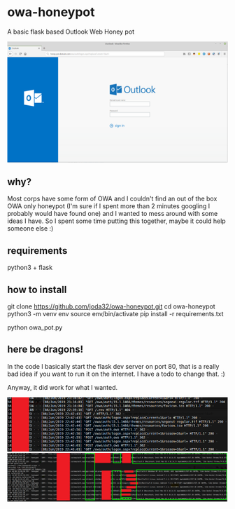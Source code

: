 # owa-honeypot
A basic flask based Outlook Web Honey pot

![](docs/OWA_honeypot_1.png)

## why?
Most corps have some form of OWA and I couldn't find an out of the box OWA only honeypot (I'm sure if I spent more than 2 minutes googling I probably would have found one) and I wanted to mess around with some ideas I have. So I spent some time putting this together, maybe it could help someone else :)

## requirements
python3 + flask

## how to install
git clone https://github.com/joda32/owa-honeypot.git
cd owa-honeypot
python3 -m venv env
source env/bin/activate
pip install -r requirements.txt

python owa_pot.py

## here be dragons!
In the code I basically start the flask dev server on port 80, that is a really bad idea if you want to run it on the internet. I have a todo to change that. :)

Anyway, it did work for what I wanted. 

![](docs/OWA_honeypot_2.png)
![](docs/OWA_honeypot_3.png)
